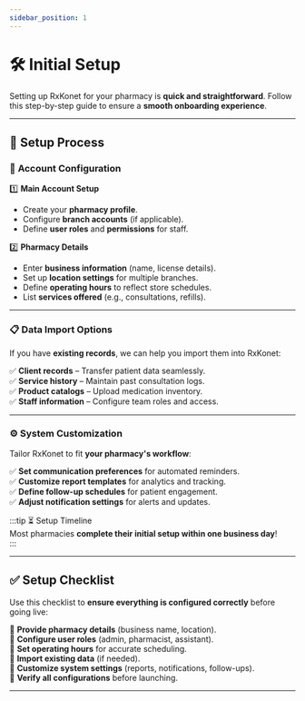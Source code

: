 ```yaml
---
sidebar_position: 1
---
```


# 🛠️ Initial Setup

Setting up RxKonet for your pharmacy is **quick and straightforward**. Follow this step-by-step guide to ensure a **smooth onboarding experience**.

---

## 🔹 Setup Process

### 🏢 **Account Configuration**

1️⃣ **Main Account Setup**

- Create your **pharmacy profile**.
- Configure **branch accounts** (if applicable).
- Define **user roles** and **permissions** for staff.

2️⃣ **Pharmacy Details**

- Enter **business information** (name, license details).
- Set up **location settings** for multiple branches.
- Define **operating hours** to reflect store schedules.
- List **services offered** (e.g., consultations, refills).

---

### 📋 **Data Import Options**

If you have **existing records**, we can help you import them into RxKonet:

✅ **Client records** – Transfer patient data seamlessly.  
✅ **Service history** – Maintain past consultation logs.  
✅ **Product catalogs** – Upload medication inventory.  
✅ **Staff information** – Configure team roles and access.

---

### ⚙️ **System Customization**

Tailor RxKonet to fit **your pharmacy's workflow**:

✅ **Set communication preferences** for automated reminders.  
✅ **Customize report templates** for analytics and tracking.  
✅ **Define follow-up schedules** for patient engagement.  
✅ **Adjust notification settings** for alerts and updates.

:::tip ⏳ Setup Timeline  
Most pharmacies **complete their initial setup within one business day**!  
:::

---

## ✅ **Setup Checklist**

Use this checklist to **ensure everything is configured correctly** before going live:

🔲 **Provide pharmacy details** (business name, location).  
🔲 **Configure user roles** (admin, pharmacist, assistant).  
🔲 **Set operating hours** for accurate scheduling.  
🔲 **Import existing data** (if needed).  
🔲 **Customize system settings** (reports, notifications, follow-ups).  
🔲 **Verify all configurations** before launching.

---
